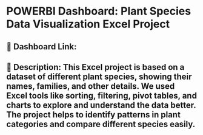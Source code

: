 # POWERBI Dashboard: Plant Species Data Visualization Excel Project 

## 🔗 Dashboard Link:
[Click to open dashboard]:https://tinyurl.com/hsurkh4k
## 📄 Description: This Excel project is based on a dataset of different plant species, showing their names, families, and other details. We used Excel tools like sorting, filtering, pivot tables, and charts to explore and understand the data better. The project helps to identify patterns in plant categories and compare different species easily.

